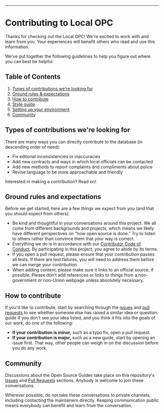 ---
# Contributing to Local OPC

Thanks for checking out the Local OPC! We're excited to work with and learn from you. Your experiences will benefit others who read and use this information.

We've put together the following guidelines to help you figure out where you can best be helpful.

## Table of Contents

1. [Types of contributions we're looking for](#types-of-contributions-were-looking-for)
2. [Ground rules & expectations](#ground-rules-and-expectations)
3. [How to contribute](#how-to-contribute)
4. [Style guide](#style-guide)
5. [Setting up your environment](#setting-up-your-environment)
6. [Community](#community)

## Types of contributions we're looking for
There are many ways you can directly contribute to the database (in descending order of need):

* Fix editorial inconsistencies or inaccuracies
* Add new contracts and ways in which local officials can be contacted
* Add new methods to report complaints and compliments about police
* Revise language to be more approachable and friendly

Interested in making a contribution? Read on!

## Ground rules and expectations

Before we get started, here are a few things we expect from you (and that you should expect from others):

* Be kind and thoughtful in your conversations around this project. We all come from different backgrounds and projects, which means we likely have different perspectives on "how open source is done." Try to listen to others rather than convince them that your way is correct.
* Everything we do is in accordance with our [Contributor Code of Conduct](CODE-OF-CONDUCT.md). By participating in this project, you agree to abide by its terms.
* If you open a pull request, please ensure that your contribution passes all tests. If there are test failures, you will need to address them before we can merge your contribution.
* When adding content, please make sure it links to an official source, if possible. Please don't add references or links to things from a non-government or non-Union webpage unless absolutely necessary.

## How to contribute

If you'd like to contribute, start by searching through the [issues](https://github.com/LocalOPC/LocalOPC.org/issues) and [pull requests](https://github.com/LocalOPC/LocalOPC.org/pulls) to see whether someone else has raised a similar idea or question.
guide
If you don't see your idea listed, and you think it fits into the goals of our work, do one of the following:
* **If your contribution is minor,** such as a typo fix, open a pull request.
* **If your contribution is major,** such as a new guide, start by opening an issue first. That way, other people can weigh in on the discussion before you do any work.

## Community

Discussions about the Open Source Guides take place on this repository's [Issues](https://github.com/LocalOPC/LocalOPC.org/issues) and [Pull Requests](https://github.com/LocalOPC/LocalOPC.org/pulls) sections. Anybody is welcome to join these conversations.

Wherever possible, do not take these conversations to private channels, including contacting the maintainers directly. Keeping communication public means everybody can benefit and learn from the conversation.
